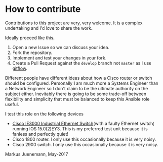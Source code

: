 # How to contribute

Contributions to this project are very, very welcome. It is a complex undertaking and I'd love to share the work.

Ideally proceed like this.

1. Open a new Issue so we can discuss your idea. 
2. Fork the repository.
3. Implement and test your changes in your fork.
3. Create a Pull Request against the `develop` branch not `master` as I use [gitflow](https://github.com/nvie/gitflow).

Different people have different ideas about how a Cisco router or switch
should be configured. Personally I am much more a Systems Engineer than a Network Engineer so I don't claim
to be the ultimate authority on the subject either. Inevitably there is going to be some trade-off between flexibility and 
simplicity that must be balanced to keep this Ansible role useful.

I test this role on the following devices
* [Cisco IE3000 Industrial Ethernet Switch](http://www.cisco.com/c/en/us/support/switches/ie-3000-8tc-industrial-ethernet-switch/model.html)(with a faulty Ethernet switch) running IOS 15.0(2)EY3. This is my preferred test 
  unit because it is fanless and perfectly quiet!
* Cisco 1800 router. I only use this occasionally because it is very noisy. 
* Cisco 2900 switch. I only use this occasionally because it is very noisy.

Markus Juenemann, May-2017
